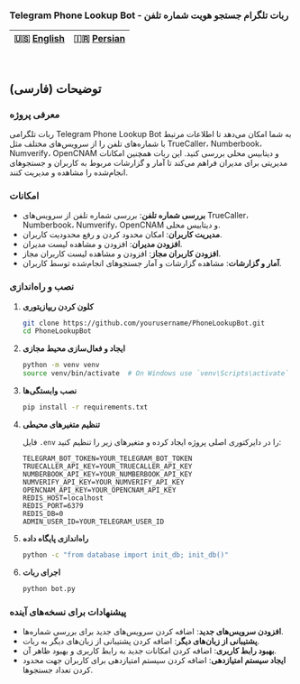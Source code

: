 ### Telegram Phone Lookup Bot - ربات تلگرام جستجو هویت شماره تلفن

| 🇺🇸 [English](README.md) | 🇮🇷 [Persian](README-FA.md) |
|--------------------------|----------------------------|
<br>

## توضیحات (فارسی)

### معرفی پروژه

ربات تلگرامی Telegram Phone Lookup Bot به شما امکان می‌دهد تا اطلاعات مرتبط با شماره‌های تلفن را از سرویس‌های مختلف مثل TrueCaller، Numberbook، Numverify، OpenCNAM و دیتابیس محلی بررسی کنید. این ربات همچنین امکانات مدیریتی برای مدیران فراهم می‌کند تا آمار و گزارشات مربوط به کاربران و جستجوهای انجام‌شده را مشاهده و مدیریت کنند.

### امکانات

- **بررسی شماره تلفن**: بررسی شماره تلفن از سرویس‌های TrueCaller، Numberbook، Numverify، OpenCNAM و دیتابیس محلی.
- **مدیریت کاربران**: امکان محدود کردن و رفع محدودیت کاربران.
- **افزودن مدیران**: افزودن و مشاهده لیست مدیران.
- **افزودن کاربران مجاز**: افزودن و مشاهده لیست کاربران مجاز.
- **آمار و گزارشات**: مشاهده گزارشات و آمار جستجوهای انجام‌شده توسط کاربران.

### نصب و راه‌اندازی

1. **کلون کردن ریپازیتوری**

   ```sh
   git clone https://github.com/yourusername/PhoneLookupBot.git
   cd PhoneLookupBot
   ```

2. **ایجاد و فعال‌سازی محیط مجازی**

   ```sh
   python -m venv venv
   source venv/bin/activate  # On Windows use `venv\Scripts\activate`
   ```

3. **نصب وابستگی‌ها**

   ```sh
   pip install -r requirements.txt
   ```

4. **تنظیم متغیرهای محیطی**

   فایل `.env` را در دایرکتوری اصلی پروژه ایجاد کرده و متغیرهای زیر را تنظیم کنید:

   ```env
   TELEGRAM_BOT_TOKEN=YOUR_TELEGRAM_BOT_TOKEN
   TRUECALLER_API_KEY=YOUR_TRUECALLER_API_KEY
   NUMBERBOOK_API_KEY=YOUR_NUMBERBOOK_API_KEY
   NUMVERIFY_API_KEY=YOUR_NUMVERIFY_API_KEY
   OPENCNAM_API_KEY=YOUR_OPENCNAM_API_KEY
   REDIS_HOST=localhost
   REDIS_PORT=6379
   REDIS_DB=0
   ADMIN_USER_ID=YOUR_TELEGRAM_USER_ID
   ```

5. **راه‌اندازی پایگاه داده**

   ```sh
   python -c "from database import init_db; init_db()"
   ```

6. **اجرای ربات**

   ```sh
   python bot.py
   ```

### پیشنهادات برای نسخه‌های آینده

- **افزودن سرویس‌های جدید**: اضافه کردن سرویس‌های جدید برای بررسی شماره‌ها.
- **پشتیبانی از زبان‌های دیگر**: اضافه کردن پشتیبانی از زبان‌های دیگر به ربات.
- **بهبود رابط کاربری**: اضافه کردن امکانات جدید به رابط کاربری و بهبود ظاهر آن.
- **ایجاد سیستم امتیازدهی**: اضافه کردن سیستم امتیازدهی برای کاربران جهت محدود کردن تعداد جستجوها.